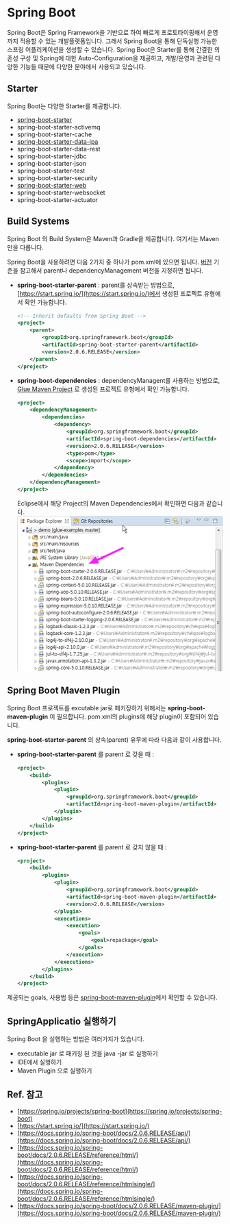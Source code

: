 # Spring Boot

Spring Boot은 Spring Framework을 기반으로 하여 빠르게 프로토타이핑해서 운영까지 적용할 수 있는 개발플랫폼입니다. 
그래서 Spring Boot을 통해 단독실행 가능한 스프링 어플리케이션을 생성할 수 있습니다. 
Spring Boot은 Starter를 통해 간결한 의존성 구성 및 Spring에 대한 Auto-Configuration을 제공하고,
개발/운영과 관련된 다양한 기능들 때문에 다양한 분야에서 사용되고 있습니다.

## <a name="starter"></a>Starter

Spring Boot는 다양한 Starter를 제공합니다. 

* [spring-boot-starter](../quick-start.html)
* spring-boot-starter-activemq 
* spring-boot-starter-cache
* [spring-boot-starter-data-jpa](./dev/jpa.html)
* spring-boot-starter-data-rest
* spring-boot-starter-jdbc
* spring-boot-starter-json
* spring-boot-starter-test
* spring-boot-starter-security
* [spring-boot-starter-web](./dev/rest.html)
* spring-boot-starter-websocket
* spring-boot-starter-actuator

## <a name="maven"></a>Build Systems

Spring Boot 의 Build System은 Maven과 Gradle을 제공합니다. 여기서는 Maven만을 다룹니다.

Spring Boot을 사용하려면 다음 2가지 중 하나가 pom.xml에 있으면 됩니다. 
[버전](./glue.html) 기준을 참고해서 parent나 dependencyManagement 버전을 지정하면 됩니다.   

* **spring-boot-starter-parent** : parent를 상속받는 방법으로,
[https://start.spring.io/](https://start.spring.io/)에서 생성된 프로젝트 유형에서 확인 가능합니다.  
    ```xml
    <!-- Inherit defaults from Spring Boot -->
    <project>
        <parent>
            <groupId>org.springframework.boot</groupId>
            <artifactId>spring-boot-starter-parent</artifactId>
            <version>2.0.6.RELEASE</version>
        </parent>    
    </project>
    ```

* **spring-boot-dependencies** : dependencyManagent를 사용하는 방법으로, 
[Glue Maven Project](./create-project.html#glue_maven_project) 로 생성된 프로젝트 유형에서 확인 가능합니다. 
    ```xml
    <project>
        <dependencyManagement>
            <dependencies>
                <dependency>
                    <groupId>org.springframework.boot</groupId>
                    <artifactId>spring-boot-dependencies</artifactId>
                    <version>2.0.6.RELEASE</version>
                    <type>pom</type>
                    <scope>import</scope>
                </dependency>
            </dependencies>
        </dependencyManagement>
    </project>
    ```

    Eclipse에서 해당 Project의 Maven Dependencies에서 확인하면 다음과 같습니다.
![Image](../images/eclipse_package_explore_maven-dependencies.png)

## <a name="maven-plugin"></a>Spring Boot Maven Plugin

Spring Boot 프로젝트를 excutable jar로 패키징하기 위해서는 **spring-boot-maven-plugin** 이 필요합니다. 
pom.xml의 plugins에 해당 plugin이 포함되어 있습니다. 

**spring-boot-starter-parent** 의 상속(parent) 유무에 따라 다음과 같이 사용합니다. 

* **spring-boot-starter-parent** 를 parent 로 갖을 때 :
    ```xml
    <project>
        <build>
            <plugins>
                <plugin>
                    <groupId>org.springframework.boot</groupId>
                    <artifactId>spring-boot-maven-plugin</artifactId>
                </plugin>
            </plugins>
        </build>
    </project>
    ```

* **spring-boot-starter-parent** 를 parent 로 갖지 않을 때 : 
    ```xml
    <project>
        <build>
            <plugins>
                <plugin>
                    <groupId>org.springframework.boot</groupId>
                    <artifactId>spring-boot-maven-plugin</artifactId>
                    <version>2.0.6.RELEASE</version>
                </plugin>
                <executions>
                    <execution>
                        <goals>
                            <goal>repackage</goal>
                        </goals>
                    </execution>
                </executions>
            </plugins>
        </build>
    </project>
    ```

제공되는 goals, 사용법 등은 [spring-boot-maven-plugin](https://docs.spring.io/spring-boot/docs/2.0.6.RELEASE/maven-plugin/)에서 확인할 수 있습니다.

## <a name="run"></a>SpringApplicatio 실행하기

Spring Boot 을 실행하는 방법은 여러가지가 있습니다.

* executable jar 로 패키징 된 것을 java -jar 로 실행하기
* IDE에서 실행하기
* Maven Plugin 으로 실행하기

## Ref. 참고

* [https://spring.io/projects/spring-boot](https://spring.io/projects/spring-boot)
* [https://start.spring.io/](https://start.spring.io/)
* [https://docs.spring.io/spring-boot/docs/2.0.6.RELEASE/api/](https://docs.spring.io/spring-boot/docs/2.0.6.RELEASE/api/)
* [https://docs.spring.io/spring-boot/docs/2.0.6.RELEASE/reference/html/](https://docs.spring.io/spring-boot/docs/2.0.6.RELEASE/reference/html/)
* [https://docs.spring.io/spring-boot/docs/2.0.6.RELEASE/reference/htmlsingle/](https://docs.spring.io/spring-boot/docs/2.0.6.RELEASE/reference/htmlsingle/)
* [https://docs.spring.io/spring-boot/docs/2.0.6.RELEASE/maven-plugin/](https://docs.spring.io/spring-boot/docs/2.0.6.RELEASE/maven-plugin/)